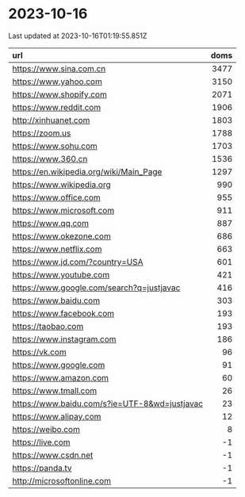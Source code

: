# 2023-10-16

<!-- BEGIN -->
Last updated at 2023-10-16T01:19:55.851Z

url | doms
:- | -:
https://www.sina.com.cn | 3477
https://www.yahoo.com | 3150
https://www.shopify.com | 2071
https://www.reddit.com | 1906
http://xinhuanet.com | 1803
https://zoom.us | 1788
https://www.sohu.com | 1703
https://www.360.cn | 1536
https://en.wikipedia.org/wiki/Main_Page | 1297
https://www.wikipedia.org | 990
https://www.office.com | 955
https://www.microsoft.com | 911
https://www.qq.com | 887
https://www.okezone.com | 686
https://www.netflix.com | 663
https://www.jd.com/?country=USA | 601
https://www.youtube.com | 421
https://www.google.com/search?q=justjavac | 416
https://www.baidu.com | 303
https://www.facebook.com | 193
https://taobao.com | 193
https://www.instagram.com | 186
https://vk.com | 96
https://www.google.com | 91
https://www.amazon.com | 60
https://www.tmall.com | 26
https://www.baidu.com/s?ie=UTF-8&wd=justjavac | 23
https://www.alipay.com | 12
https://weibo.com | 8
https://live.com | -1
https://www.csdn.net | -1
https://panda.tv | -1
http://microsoftonline.com | -1
<!-- END -->
